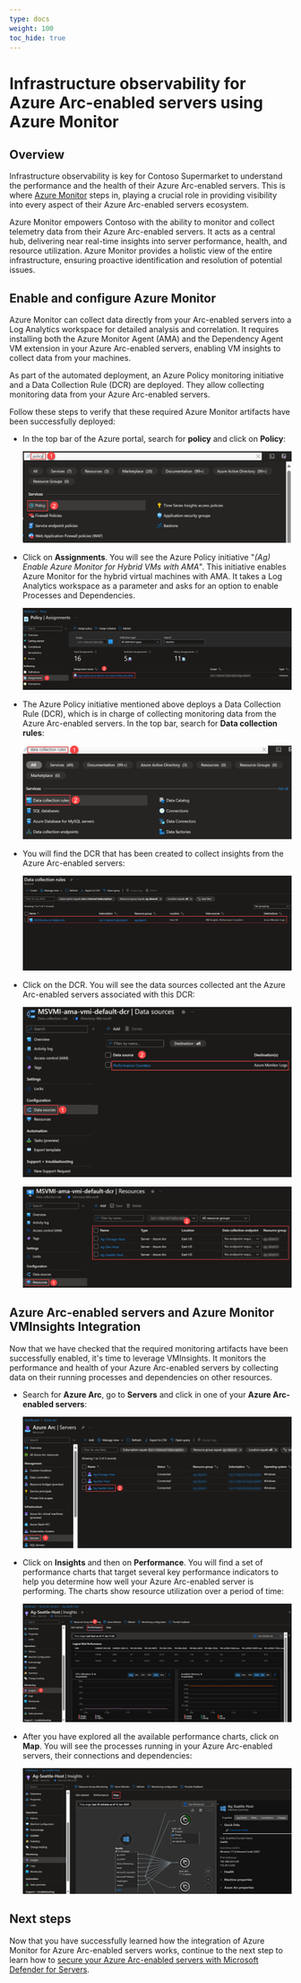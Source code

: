 ```yaml
---
type: docs
weight: 100
toc_hide: true
---
```


# Infrastructure observability for Azure Arc-enabled servers using Azure Monitor

## Overview

Infrastructure observability is key for Contoso Supermarket to understand the performance and the health of their Azure Arc-enabled servers. This is where [Azure Monitor](https://learn.microsoft.com/azure/cloud-adoption-framework/scenarios/hybrid/arc-enabled-servers/eslz-management-and-monitoring-arc-server) steps in, playing a crucial role in providing visibility into every aspect of their Azure Arc-enabled servers ecosystem.

Azure Monitor empowers Contoso with the ability to monitor and collect telemetry data from their Azure Arc-enabled servers. It acts as a central hub, delivering near real-time insights into server performance, health, and resource utilization. Azure Monitor provides a holistic view of the entire infrastructure, ensuring proactive identification and resolution of potential issues.

## Enable and configure Azure Monitor

Azure Monitor can collect data directly from your Arc-enabled servers into a Log Analytics workspace for detailed analysis and correlation. It requires installing both the Azure Monitor Agent (AMA) and the Dependency Agent VM extension in your Azure Arc-enabled servers, enabling VM insights to collect data from your machines.

As part of the automated deployment, an Azure Policy monitoring initiative and a Data Collection Rule (DCR) are deployed. They allow collecting monitoring data from your Azure Arc-enabled servers.

Follow these steps to verify that these required Azure Monitor artifacts have been successfully deployed:

- In the top bar of the Azure portal, search for __policy__ and click on __Policy__:

    ![Screenshot of searching Azure Policy](./img/search_policy.png)

- Click on __Assignments__. You will see the Azure Policy initiative "_(Ag) Enable Azure Monitor for Hybrid VMs with AMA_". This initiative enables Azure Monitor for the hybrid virtual machines with AMA. It takes a Log Analytics workspace as a parameter and asks for an option to enable Processes and Dependencies.

    ![Screenshot of Azure Monitor initiative assignment Azure Policy](./img/azure_monitor_initiative.png)

- The Azure Policy initiative mentioned above deploys a Data Collection Rule (DCR), which is in charge of collecting monitoring data from the Azure Arc-enabled servers. In the top bar, search for __Data collection rules__:

    ![Screenshot of searching Data Collection Rules](./img/search_dcr.png)

- You will find the DCR that has been created to collect insights from the Azure Arc-enabled servers:

    ![Screenshot of the Data Collection Rules](./img/dcr_vmi.png)

- Click on the DCR. You will see the data sources collected ant the Azure Arc-enabled servers associated with this DCR:

    ![Screenshot of the DCR - Data sources](./img/dcr_datasources.png)

    ![Screenshot of the DCR - Resources](./img/dcr_resources.png)

## Azure Arc-enabled servers and Azure Monitor VMInsights Integration

Now that we have checked that the required monitoring artifacts have been successfully enabled, it's time to leverage VMInsights. It monitors the performance and health of your Azure Arc-enabled servers by collecting data on their running processes and dependencies on other resources.

- Search for __Azure Arc__, go to __Servers__ and click in one of your __Azure Arc-enabled servers__:

    ![Screenshot of searching for an Azure Arc-enabled server](./img/search_arc_server.png)

- Click on __Insights__ and then on __Performance__. You will find a set of performance charts that target several key performance indicators to help you determine how well your Azure Arc-enabled server is performing. The charts show resource utilization over a period of time:

    ![Screenshot of VMInsights - Performance](./img/vminsights_performance.png)

- After you have explored all the available performance charts, click on __Map__. You will see the processes running in your Azure Arc-enabled servers, their connections and dependencies:

    ![Screenshot of VMInsights - Map](./img/vminsights_map.png)

## Next steps

Now that you have successfully learned how the integration of Azure Monitor for Azure Arc-enabled servers works, continue to the next step to learn how to [secure your Azure Arc-enabled servers with Microsoft Defender for Servers](https://azurearcjumpstart.io/azure_jumpstart_ag/contoso_supermarket/arc_defender_servers/).
